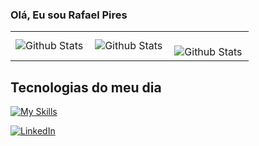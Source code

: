 ### Olá, Eu sou Rafael Pires

<table>
  <tr>
    <td>
      <img
        align="left"
        src="https://github-readme-stats.vercel.app/api?username=Rafael1572008&theme=dark&hide_border=false&include_all_commits=true&layout=compact"
        alt="Github Stats"
      />
    </td>
    <td>
      <img
        align="left"
        src="https://github-readme-stats.vercel.app/api/top-langs/?username=Rafael1572008&theme=dark&hide_border=false&include_all_commits=true&count_private=true&layout=compact"
        alt="Github Stats"
      />
    </td>
    <td>
      <br />
      <img
        align="left"
        src="https://github-readme-streak-stats.herokuapp.com/?user=Rafael1572008&theme=dark&hide_border=false&layout=compact"
        alt="Github Stats"
      />
    </td>
  </tr>
</table>


## Tecnologias do meu dia
[![My Skills](https://skillicons.dev/icons?i=python,js,mysql,java,html,css,docker,c)](https://skillicons.dev)<br>

[![LinkedIn](https://img.shields.io/badge/LinkedIn-0A66C2?style=for-the-badge&logo=linkedin&logoColor=white)](https://www.linkedin.com/in/rafael-pires-g/)
